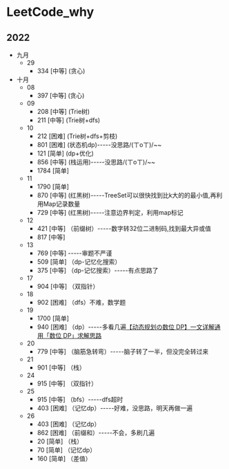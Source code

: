 # LeetCode_why

## 2022

- 九月
    - 29
        - 334 [中等] (贪心)
- 十月
    - 08
        - 397 [中等] (贪心)
    - 09
        - 208 [中等] (Trie树)
        - 211 [中等] (Trie树+dfs)
    - 10
        - 212 [困难] (Trie树+dfs+剪枝)
        - 801 [困难] (状态机dp)-----没思路/(ㄒoㄒ)/~~
        - 121 [简单] (dp+优化)
        - 856 [中等] (栈运用)-----没思路/(ㄒoㄒ)/~~
        - 1784 [简单]
    - 11
        - 1790 [简单]
        - 870 [中等] (红黑树)-----TreeSet可以很快找到比k大的的最小值,再利用Map记录数量
        - 729 [中等] (红黑树)-----注意边界判定，利用map标记
    - 12
        - 421 [中等] （前缀树）-----数字转32位二进制码,找到最大异或值
        - 817 [中等]
    - 13
        - 769 [中等] -----审题不严谨
        - 509 [简单] （dp-记忆化搜索）
        - 375 [中等] （dp-记忆搜索）-----有点思路了
    - 17
        - 904 [中等] （双指针）
    - 18
        - 902 [困难] （dfs）不难，数学题
    - 19
        - 1700 [简单]
        - 940 [困难]
          （dp）-----多看几遍[【动态规划の数位 DP】一文详解通用「数位 DP」求解思路](https://mp.weixin.qq.com/s?__biz=MzU4NDE3MTEyMA==&mid=2247490779&idx=1&sn=9a07bef5a856ca34f5c18a4541a50e9c)
    - 20
        - 779 [中等] （脑筋急转弯）-----脑子转了一半，但没完全转过来
    - 21
        - 901 [中等] （栈）
    - 24
        - 915 [中等] （双指针）
    - 25
        - 915 [中等] （bfs）-----dfs超时
        - 403 [困难] （记忆dp）-----好难，没思路，明天再做一遍
    - 26
        - 403 [困难] （记忆dp）
        - 862 [困难] （前缀和）-----不会，多刷几遍
        - 20  [简单] （栈）
        - 70  [简单] （记忆dp）
        - 160 [简单] （差值）
